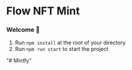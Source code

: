 #  Flow NFT Mint

### **Welcome 👋**

1. Run `npm install` at the root of your directory
2. Run `npm run start` to start the project



"# Mintfy" 
